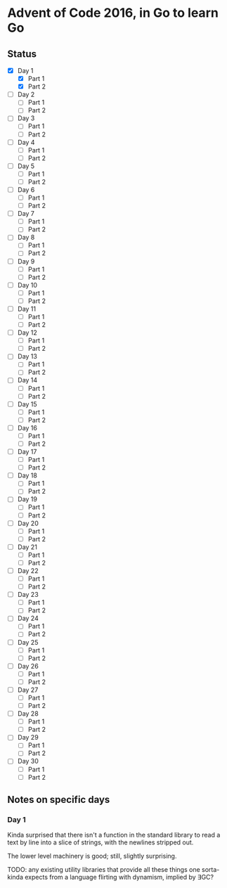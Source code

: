 # Advent of Code 2016, in Go to learn Go

## Status

- [x] Day  1
    - [x] Part 1
    - [x] Part 2
- [ ] Day  2
    - [ ] Part 1
    - [ ] Part 2
- [ ] Day  3
    - [ ] Part 1
    - [ ] Part 2
- [ ] Day  4
    - [ ] Part 1
    - [ ] Part 2
- [ ] Day  5
    - [ ] Part 1
    - [ ] Part 2
- [ ] Day  6
    - [ ] Part 1
    - [ ] Part 2
- [ ] Day  7
    - [ ] Part 1
    - [ ] Part 2
- [ ] Day  8
    - [ ] Part 1
    - [ ] Part 2
- [ ] Day  9
    - [ ] Part 1
    - [ ] Part 2
- [ ] Day  10
    - [ ] Part 1
    - [ ] Part 2
- [ ] Day  11
    - [ ] Part 1
    - [ ] Part 2
- [ ] Day  12
    - [ ] Part 1
    - [ ] Part 2
- [ ] Day  13
    - [ ] Part 1
    - [ ] Part 2
- [ ] Day  14
    - [ ] Part 1
    - [ ] Part 2
- [ ] Day  15
    - [ ] Part 1
    - [ ] Part 2
- [ ] Day  16
    - [ ] Part 1
    - [ ] Part 2
- [ ] Day  17
    - [ ] Part 1
    - [ ] Part 2
- [ ] Day  18
    - [ ] Part 1
    - [ ] Part 2
- [ ] Day  19
    - [ ] Part 1
    - [ ] Part 2
- [ ] Day  20
    - [ ] Part 1
    - [ ] Part 2
- [ ] Day  21
    - [ ] Part 1
    - [ ] Part 2
- [ ] Day  22
    - [ ] Part 1
    - [ ] Part 2
- [ ] Day  23
    - [ ] Part 1
    - [ ] Part 2
- [ ] Day  24
    - [ ] Part 1
    - [ ] Part 2
- [ ] Day  25
    - [ ] Part 1
    - [ ] Part 2
- [ ] Day  26
    - [ ] Part 1
    - [ ] Part 2
- [ ] Day  27
    - [ ] Part 1
    - [ ] Part 2
- [ ] Day  28
    - [ ] Part 1
    - [ ] Part 2
- [ ] Day  29
    - [ ] Part 1
    - [ ] Part 2
- [ ] Day  30
    - [ ] Part 1
    - [ ] Part 2

## Notes on specific days

### Day 1

Kinda surprised that there isn't a function in the standard library to read a
text by line into a slice of strings, with the newlines stripped out.

The lower level machinery is good; still, slightly surprising.

TODO: any existing utility libraries that provide all these things one
sorta-kinda expects from a language flirting with dynamism, implied by ∃GC?
